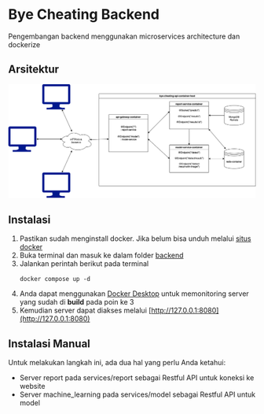 # Bye Cheating Backend

Pengembangan backend menggunakan microservices architecture dan dockerize

## Arsitektur

![Preview arsitektur yang digunakan](../images/architecture.backend.png)

## Instalasi

1.  Pastikan sudah menginstall docker. Jika belum bisa unduh melalui [situs docker](https://docs.docker.com/engine/install/)
2.  Buka terminal dan masuk ke dalam folder [backend](./)
3.  Jalankan perintah berikut pada terminal
    ```
    docker compose up -d
    ```
4.  Anda dapat menggunakan [Docker Desktop](https://www.docker.com/products/docker-desktop/) untuk memonitoring server yang sudah di **build** pada poin ke 3
5.  Kemudian server dapat diakses melalui [http://127.0.0.1:8080](http://127.0.0.1:8080)

## Instalasi Manual

Untuk melakukan langkah ini, ada dua hal yang perlu Anda ketahui:

- Server report pada services/report sebagai Restful API untuk koneksi ke website
- Server machine_learning pada services/model sebagai Restful API untuk model
